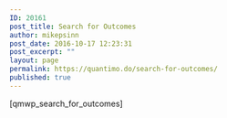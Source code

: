 ```yaml
---
ID: 20161
post_title: Search for Outcomes
author: mikepsinn
post_date: 2016-10-17 12:23:31
post_excerpt: ""
layout: page
permalink: https://quantimo.do/search-for-outcomes/
published: true
---
```

[qmwp_search_for_outcomes]